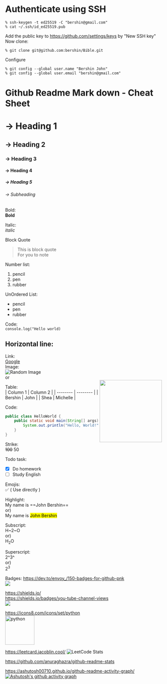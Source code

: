 # Authenticate using SSH
```
% ssh-keygen -t ed25519 -C "bershin@gmail.com"
% cat ~/.ssh/id_ed25519.pub
```
Add the public key to https://github.com/settings/keys by "New SSH key"
Now clone:
```
% git clone git@github.com:bershin/Bible.git
```
Configure
```
% git config --global user.name "Bershin John" 
% git config --global user.email "bershin@gmail.com"
```

# Github Readme Mark down - Cheat Sheet
# -> Heading 1
## -> Heading 2
### -> Heading 3
#### -> Heading 4
##### -> Heading 5
###### -> Subheading
Bold:  
**Bold**

Italic:  
*italic*

Block Quote
> This is block quote  
> For you to note

Number list:
1. pencil
2. pen
3. rubber

UnOrdered List:
- pencil
- pen
- rubber

Code:  
`console.log("Hello world)`

Horizontal line:
---
Link:  
[Google](https://www.google.com)  
Image:  
![Random Image](https://picsum.photos/200/200)  
or  
<img align="right" width="200" width="200" src="https://media0.giphy.com/media/v1.Y2lkPTc5MGI3NjExZ2VibGx0b3JtdjQ2ODBjN2xxOXBsMG9zZmV0OGk1eXc5cGZ1ZDU0ZCZlcD12MV9pbnRlcm5hbF9naWZfYnlfaWQmY3Q9Zw/xJLNafkD7RGsE/giphy.gif">  

Table:  
| Column 1 | Column 2 |
| -------- | -------- |
| Bershin  | John     |
| Shea     | Michelle |

Code:
```java
public class HelloWorld {
    public static void main(String[] args) {
        System.out.println("Hello, World!");
    }
}
```
Strike:  
~~100~~ 50 

Todo task:
- [x] Do homework
- [ ] Study English

Emojis:   
✅ ( Use directly )

Highlight:  
My name is ==John Bershin==  
or)  
My name is <mark>John Bershin</mark>

Subscript:  
H~2~O  
or)  
H<sub>2</sub>O

Superscript:  
2^3^  
or)  
2<sup>3</sup>


Badges:
https://dev.to/envoy_/150-badges-for-github-pnk  
<img src="https://img.shields.io/badge/LinkedIn-0077B5?style=for-the-badge&logo=linkedin&logoColor=white">

https://shields.io/  
https://shields.io/badges/you-tube-channel-views    
<img src="https://img.shields.io/youtube/channel/views/UC9xghV-TcBwGvK-aEMhpt5w">

https://icons8.com/icons/set/python  
<img width="94" height="94" src="https://img.icons8.com/3d-fluency/94/python.png" alt="python"/>

https://leetcard.jacoblin.cool/
![LeetCode Stats](https://leetcard.jacoblin.cool/dphSS9vh3p?theme=light&font=Anek%20Tamil&ext=activity)

https://github.com/anuraghazra/github-readme-stats

https://ashutosh00710.github.io/github-readme-activity-graph/
[![Ashutosh's github activity graph](https://github-readme-activity-graph.vercel.app/graph?username=bershin&bg_color=010101&color=9e4c98&line=98dd5f&point=f9f6f6&area=true&hide_border=true)](https://github.com/ashutosh00710/github-readme-activity-graph)